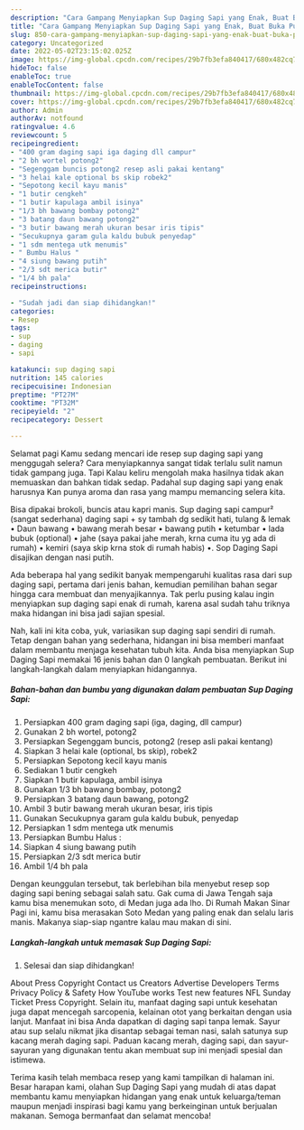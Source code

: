 ```yaml
---
description: "Cara Gampang Menyiapkan Sup Daging Sapi yang Enak, Buat Buka Puasa Lezat Sekali"
title: "Cara Gampang Menyiapkan Sup Daging Sapi yang Enak, Buat Buka Puasa Lezat Sekali"
slug: 850-cara-gampang-menyiapkan-sup-daging-sapi-yang-enak-buat-buka-puasa-lezat-sekali
category: Uncategorized
date: 2022-05-02T23:15:02.025Z
image: https://img-global.cpcdn.com/recipes/29b7fb3efa840417/680x482cq70/sup-daging-sapi-foto-resep-utama.jpg
hideToc: false
enableToc: true
enableTocContent: false
thumbnail: https://img-global.cpcdn.com/recipes/29b7fb3efa840417/680x482cq70/sup-daging-sapi-foto-resep-utama.jpg
cover: https://img-global.cpcdn.com/recipes/29b7fb3efa840417/680x482cq70/sup-daging-sapi-foto-resep-utama.jpg
author: Admin
authorAv: notfound
ratingvalue: 4.6
reviewcount: 5
recipeingredient:
- "400 gram daging sapi iga daging dll campur"
- "2 bh wortel potong2"
- "Segenggam buncis potong2 resep asli pakai kentang"
- "3 helai kale optional bs skip robek2"
- "Sepotong kecil kayu manis"
- "1 butir cengkeh"
- "1 butir kapulaga ambil isinya"
- "1/3 bh bawang bombay potong2"
- "3 batang daun bawang potong2"
- "3 butir bawang merah ukuran besar iris tipis"
- "Secukupnya garam gula kaldu bubuk penyedap"
- "1 sdm mentega utk menumis"
- " Bumbu Halus "
- "4 siung bawang putih"
- "2/3 sdt merica butir"
- "1/4 bh pala"
recipeinstructions:

- "Sudah jadi dan siap dihidangkan!"
categories:
- Resep
tags:
- sup
- daging
- sapi

katakunci: sup daging sapi 
nutrition: 145 calories
recipecuisine: Indonesian
preptime: "PT27M"
cooktime: "PT32M"
recipeyield: "2"
recipecategory: Dessert

---
```



Selamat pagi Kamu sedang mencari ide resep sup daging sapi yang menggugah selera? Cara menyiapkannya sangat tidak terlalu sulit namun tidak gampang juga. Tapi Kalau keliru mengolah maka hasilnya tidak akan memuaskan dan bahkan tidak sedap. Padahal sup daging sapi yang enak harusnya Kan punya aroma dan rasa yang mampu memancing selera kita.


Bisa dipakai brokoli, buncis atau kapri manis. Sup daging sapi campur² (sangat sederhana) daging sapi + sy tambah dg sedikit hati, tulang &amp; lemak • Daun bawang • bawang merah besar • bawang putih • ketumbar • lada bubuk (optional) • jahe (saya pakai jahe merah, krna cuma itu yg ada di rumah) • kemiri (saya skip krna stok di rumah habis) •. Sop Daging Sapi disajikan dengan nasi putih.

Ada beberapa hal yang sedikit banyak mempengaruhi kualitas rasa dari sup daging sapi, pertama dari jenis bahan, kemudian pemilihan bahan segar hingga cara membuat dan menyajikannya. Tak perlu pusing kalau ingin menyiapkan sup daging sapi enak di rumah, karena asal sudah tahu triknya maka hidangan ini bisa jadi sajian spesial.


Nah, kali ini kita coba, yuk, variasikan sup daging sapi sendiri di rumah. Tetap dengan bahan yang sederhana, hidangan ini bisa memberi manfaat dalam membantu menjaga kesehatan tubuh kita. Anda bisa menyiapkan Sup Daging Sapi memakai 16 jenis bahan dan 0 langkah pembuatan. Berikut ini langkah-langkah dalam menyiapkan hidangannya.

<!--inarticleads1-->

##### Bahan-bahan dan bumbu yang digunakan dalam pembuatan Sup Daging Sapi:

1. Persiapkan 400 gram daging sapi (iga, daging, dll campur)
1. Gunakan 2 bh wortel, potong2
1. Persiapkan Segenggam buncis, potong2 (resep asli pakai kentang)
1. Siapkan 3 helai kale (optional, bs skip), robek2
1. Persiapkan Sepotong kecil kayu manis
1. Sediakan 1 butir cengkeh
1. Siapkan 1 butir kapulaga, ambil isinya
1. Gunakan 1/3 bh bawang bombay, potong2
1. Persiapkan 3 batang daun bawang, potong2
1. Ambil 3 butir bawang merah ukuran besar, iris tipis
1. Gunakan Secukupnya garam gula kaldu bubuk, penyedap
1. Persiapkan 1 sdm mentega utk menumis
1. Persiapkan  Bumbu Halus :
1. Siapkan 4 siung bawang putih
1. Persiapkan 2/3 sdt merica butir
1. Ambil 1/4 bh pala


Dengan keunggulan tersebut, tak berlebihan bila menyebut resep sop daging sapi bening sebagai salah satu. Gak cuma di Jawa Tengah saja kamu bisa menemukan soto, di Medan juga ada lho. Di Rumah Makan Sinar Pagi ini, kamu bisa merasakan Soto Medan yang paling enak dan selalu laris manis. Makanya siap-siap ngantre kalau mau makan di sini. 

<!--inarticleads2-->

##### Langkah-langkah untuk memasak Sup Daging Sapi:


1. Selesai dan siap dihidangkan!

About Press Copyright Contact us Creators Advertise Developers Terms Privacy Policy &amp; Safety How YouTube works Test new features NFL Sunday Ticket Press Copyright. Selain itu, manfaat daging sapi untuk kesehatan juga dapat mencegah sarcopenia, kelainan otot yang berkaitan dengan usia lanjut. Manfaat ini bisa Anda dapatkan di daging sapi tanpa lemak. Sayur atau sup selalu nikmat jika disantap sebagai teman nasi, salah satunya sup kacang merah daging sapi. Paduan kacang merah, daging sapi, dan sayur-sayuran yang digunakan tentu akan membuat sup ini menjadi spesial dan istimewa. 

Terima kasih telah membaca resep yang kami tampilkan di halaman ini. Besar harapan kami, olahan Sup Daging Sapi yang mudah di atas dapat membantu kamu menyiapkan hidangan yang enak untuk keluarga/teman maupun menjadi inspirasi bagi kamu yang berkeinginan untuk berjualan makanan. Semoga bermanfaat dan selamat mencoba!
